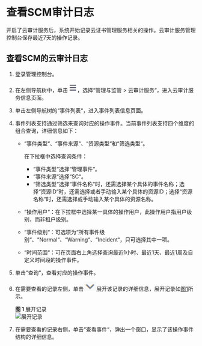 # 查看SCM审计日志<a name="ccm_01_0033"></a>

开启了云审计服务后，系统开始记录云证书管理服务相关的操作。云审计服务管理控制台保存最近7天的操作记录。

## 查看SCM的云审计日志<a name="zh-cn_topic_0000001124316653_section169101752114920"></a>

1.  登录管理控制台。
2.  在左侧导航树中，单击![](figures/服务列表.png)，选择“管理与监管  \>  云审计服务“，进入云审计服务信息页面。
3.  单击左侧导航树的“事件列表“，进入事件列表信息页面。
4.  事件列表支持通过筛选来查询对应的操作事件。当前事件列表支持四个维度的组合查询，详细信息如下：
    -   “事件类型“、“事件来源“、“资源类型“和“筛选类型“。

        在下拉框中选择查询条件：

        -   “事件类型“选择“管理事件“。
        -   “事件来源“选择“SC“。
        -   “筛选类型“选择“事件名称“时，还需选择某个具体的事件名称；选择“资源ID“时，还需选择或者手动输入某个具体的资源ID；选择“资源名称“时，还需选择或手动输入某个具体的资源名称。

    -   “操作用户“：在下拉框中选择某一具体的操作用户，此操作用户指用户级别，而非租户级别。
    -   “事件级别“：可选项为“所有事件级别“、“Normal“、“Warning“、“Incident“，只可选择其中一项。
    -   “时间范围“：可在页面右上角选择查询最近1小时、最近1天、最近1周及自定义时间段的操作事件。

5.  单击“查询“，查看对应的操作事件。
6.  在需要查看的记录左侧，单击![](figures/icon_list.png)展开该记录的详细信息，展开记录如[图1](#zh-cn_topic_0000001124316653_fig17669149112013)所示。

    **图 1**  展开记录<a name="zh-cn_topic_0000001124316653_fig17669149112013"></a>  
    ![](figures/展开记录.png "展开记录")

7.  在需要查看的记录右侧，单击“查看事件“，弹出一个窗口，显示了该操作事件结构的详细信息。

